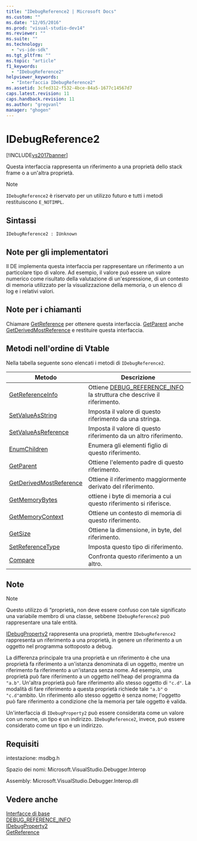 ```yaml
---
title: "IDebugReference2 | Microsoft Docs"
ms.custom: ""
ms.date: "12/05/2016"
ms.prod: "visual-studio-dev14"
ms.reviewer: ""
ms.suite: ""
ms.technology: 
  - "vs-ide-sdk"
ms.tgt_pltfrm: ""
ms.topic: "article"
f1_keywords: 
  - "IDebugReference2"
helpviewer_keywords: 
  - "Interfaccia IDebugReference2"
ms.assetid: 3cfed312-f532-4bce-84a5-1677c14567d7
caps.latest.revision: 11
caps.handback.revision: 11
ms.author: "gregvanl"
manager: "ghogen"
---
```

# IDebugReference2
[!INCLUDE[vs2017banner](../../../code-quality/includes/vs2017banner.md)]

Questa interfaccia rappresenta un riferimento a una proprietà dello stack frame o a un'altra proprietà.  
  
> [!NOTE]
>  `IDebugReference2` è riservato per un utilizzo futuro e tutti i metodi restituiscono `E_NOTIMPL`.  
  
## Sintassi  
  
```  
IDebugReference2 : IUnknown  
```  
  
## Note per gli implementatori  
 Il DE implementa questa interfaccia per rappresentare un riferimento a un particolare tipo di valore.  Ad esempio, il valore può essere un valore numerico come risultato della valutazione di un'espressione, di un contesto di memoria utilizzato per la visualizzazione della memoria, o un elenco di log e i relativi valori.  
  
## Note per i chiamanti  
 Chiamare [GetReference](../../../extensibility/debugger/reference/idebugproperty2-getreference.md) per ottenere questa interfaccia.  [GetParent](../../../extensibility/debugger/reference/idebugreference2-getparent.md) anche [GetDerivedMostReference](../Topic/IDebugReference2::GetDerivedMostReference.md) e restituire questa interfaccia.  
  
## Metodi nell'ordine di Vtable  
 Nella tabella seguente sono elencati i metodi di `IDebugReference2`.  
  
|Metodo|Descrizione|  
|------------|-----------------|  
|[GetReferenceInfo](../../../extensibility/debugger/reference/idebugreference2-getreferenceinfo.md)|Ottiene [DEBUG\_REFERENCE\_INFO](../../../extensibility/debugger/reference/debug-reference-info.md) la struttura che descrive il riferimento.|  
|[SetValueAsString](../../../extensibility/debugger/reference/idebugreference2-setvalueasstring.md)|Imposta il valore di questo riferimento da una stringa.|  
|[SetValueAsReference](../Topic/IDebugReference2::SetValueAsReference.md)|Imposta il valore di questo riferimento da un altro riferimento.|  
|[EnumChildren](../Topic/IDebugReference2::EnumChildren.md)|Enumera gli elementi figlio di questo riferimento.|  
|[GetParent](../../../extensibility/debugger/reference/idebugreference2-getparent.md)|Ottiene l'elemento padre di questo riferimento.|  
|[GetDerivedMostReference](../Topic/IDebugReference2::GetDerivedMostReference.md)|Ottiene il riferimento maggiormente derivato del riferimento.|  
|[GetMemoryBytes](../../../extensibility/debugger/reference/idebugreference2-getmemorybytes.md)|ottiene i byte di memoria a cui questo riferimento si riferisce.|  
|[GetMemoryContext](../../../extensibility/debugger/reference/idebugreference2-getmemorycontext.md)|Ottiene un contesto di memoria di questo riferimento.|  
|[GetSize](../../../extensibility/debugger/reference/idebugreference2-getsize.md)|Ottiene la dimensione, in byte, del riferimento.|  
|[SetReferenceType](../Topic/IDebugReference2::SetReferenceType.md)|Imposta questo tipo di riferimento.|  
|[Compare](../../../extensibility/debugger/reference/idebugreference2-compare.md)|Confronta questo riferimento a un altro.|  
  
## Note  
  
> [!NOTE]
>  Questo utilizzo di “proprietà„ non deve essere confuso con tale significato una variabile membro di una classe, sebbene `IDebugReference2` può rappresentare una tale entità.  
  
 [IDebugProperty2](../../../extensibility/debugger/reference/idebugproperty2.md) rappresenta una proprietà, mentre `IDebugReference2` rappresenta un riferimento a una proprietà, in genere un riferimento a un oggetto nel programma sottoposto a debug.  
  
 La differenza principale tra una proprietà e un riferimento è che una proprietà fa riferimento a un'istanza denominata di un oggetto, mentre un riferimento fa riferimento a un'istanza senza nome.  Ad esempio, una proprietà può fare riferimento a un oggetto nell'heap del programma da `"a.b"`.  Un'altra proprietà può fare riferimento allo stesso oggetto di `"c.d"`.  La modalità di fare riferimento a questa proprietà richiede tale `"a.b"` o `"c.d"`ambito.  Un riferimento allo stesso oggetto è senza nome; l'oggetto può fare riferimento a condizione che la memoria per tale oggetto è valida.  
  
 Un'interfaccia di `IDebugProperty2` può essere considerata come un valore con un nome, un tipo e un indirizzo.  `IDebugReference2`, invece, può essere considerato come un tipo e un indirizzo.  
  
## Requisiti  
 intestazione: msdbg.h  
  
 Spazio dei nomi: Microsoft.VisualStudio.Debugger.Interop  
  
 Assembly: Microsoft.VisualStudio.Debugger.Interop.dll  
  
## Vedere anche  
 [Interfacce di base](../../../extensibility/debugger/reference/core-interfaces.md)   
 [DEBUG\_REFERENCE\_INFO](../../../extensibility/debugger/reference/debug-reference-info.md)   
 [IDebugProperty2](../../../extensibility/debugger/reference/idebugproperty2.md)   
 [GetReference](../../../extensibility/debugger/reference/idebugproperty2-getreference.md)